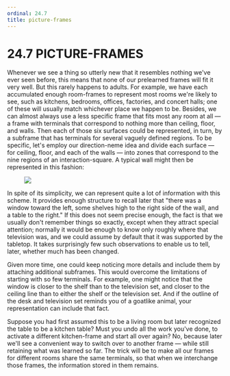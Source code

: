 ```yaml
---
ordinal: 24.7
title: picture-frames
---
```


# 24.7 PICTURE-FRAMES

Whenever we see a thing so utterly new that it resembles nothing we've ever seen before, this means that none of our prelearned frames will fit it very well. But this rarely happens to adults. For example, we have each accumulated enough room-frames to represent most rooms we're likely to see, such as kitchens, bedrooms, offices, factories, and concert halls; one of these will usually match whichever place we happen to be. Besides, we can almost always use a less specific frame that fits most any room at all &mdash; a frame with terminals that correspond to nothing more than ceiling, floor, and walls. Then each of those six surfaces could be represented, in turn, by a subframe that has terminals for several vaguely defined regions. To be specific, let's employ our direction-neme idea and divide each surface &mdash; for ceiling, floor, and each of the walls &mdash; into zones that correspond to the nine regions of an interaction-square. A typical wall might then be represented in this fashion:

<figure><img src="/images/ch24/24-4.png"></img></figure>
In spite of its simplicity, we can represent quite a lot of information with this scheme. It provides enough structure to recall later that "there was a window toward the left, some shelves high to the right side of the wall, and a table to the right." If this does not seem precise enough, the fact is that we usually don't remember things so exactly, except when they attract special attention; normally it would be enough to know only roughly where that television was, and we could assume by default that it was supported by the tabletop. It takes surprisingly few such observations to enable us to tell, later, whether much has been changed.

Given more time, one could keep noticing more details and include them by attaching additional subframes. This would overcome the limitations of starting with so few terminals. For example, one might notice that the window is closer to the shelf than to the television set, and closer to the ceiling line than to either the shelf or the television set. And if the outline of the desk and television set reminds you of a goatlike animal, your representation can include that fact.

Suppose you had first assumed this to be a living room but later recognized the table to be a kitchen table? Must you undo all the work you've done, to activate a different kitchen-frame and start all over again? No, because later we'll see a convenient way to switch over to another frame &mdash; while still retaining what was learned so far. The trick will be to make all our frames for different rooms share the same terminals, so that when we interchange those frames, the information stored in them remains.
